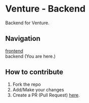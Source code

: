 # Venture - Backend
Backend for Venture.
## Navigation
[frontend](https://github.com/spookehneko/new-venture-chat)
<br> backend (You are here.)
## How to contribute
1. Fork the repo
2. Add/Make your changes
3. Create a PR (Pull Request) [here](https://github.com/spookehneko/new-venture-back/pulls).
